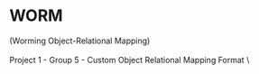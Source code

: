 # WORM
(Worming Object-Relational Mapping)\
\
Project 1 - Group 5 - Custom Object Relational Mapping Format
\

